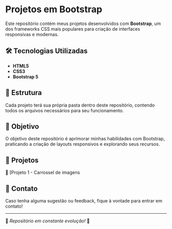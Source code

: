 # Projetos em Bootstrap  

Este repositório contém meus projetos desenvolvidos com **Bootstrap**, um dos frameworks CSS mais populares para criação de interfaces responsivas e modernas.  

## 🛠 Tecnologias Utilizadas  
- **HTML5**  
- **CSS3**  
- **Bootstrap 5**  

## 📂 Estrutura  
Cada projeto terá sua própria pasta dentro deste repositório, contendo todos os arquivos necessários para seu funcionamento.  

## 🚀 Objetivo  
O objetivo deste repositório é aprimorar minhas habilidades com Bootstrap, praticando a criação de layouts responsivos e explorando seus recursos.  

## 📌 Projetos  
🔹 [Projeto 1 - Carrossel de imagens

## 📢 Contato  
Caso tenha alguma sugestão ou feedback, fique à vontade para entrar em contato!  

---

📌 *Repositório em constante evolução!* 🚀

